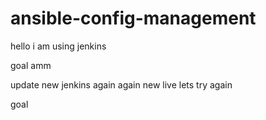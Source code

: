 # ansible-config-management

hello i am using jenkins

goal amm

update new jenkins
again
again new live 
lets try again

goal 

